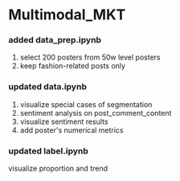 # Multimodal_MKT

### added data_prep.ipynb
1. select 200 posters from 50w level posters
2. keep fashion-related posts only

### updated data.ipynb
1. visualize special cases of segmentation
2. sentiment analysis on post_comment_content
3. visualize sentiment results
4. add poster's numerical metrics

### updated label.ipynb
visualize proportion and trend
